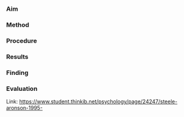 ### Aim

### Method

### Procedure 

### Results 

### Finding 

### Evaluation 

Link: https://www.student.thinkib.net/psychology/page/24247/steele-aronson-1995-
